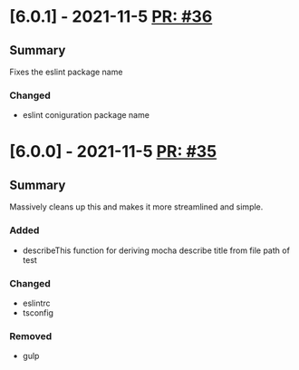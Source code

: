 # [6.0.1] - 2021-11-5 [PR: #36](https://github.com/dolittle/TypeScript.Build/pull/36)
## Summary

Fixes the eslint package name

### Changed

- eslint coniguration package name


# [6.0.0] - 2021-11-5 [PR: #35](https://github.com/dolittle/TypeScript.Build/pull/35)
## Summary

Massively cleans up this and makes it more streamlined and simple.

### Added

- describeThis function for deriving mocha describe title from file path of test

### Changed

- eslintrc
- tsconfig


### Removed

- gulp


